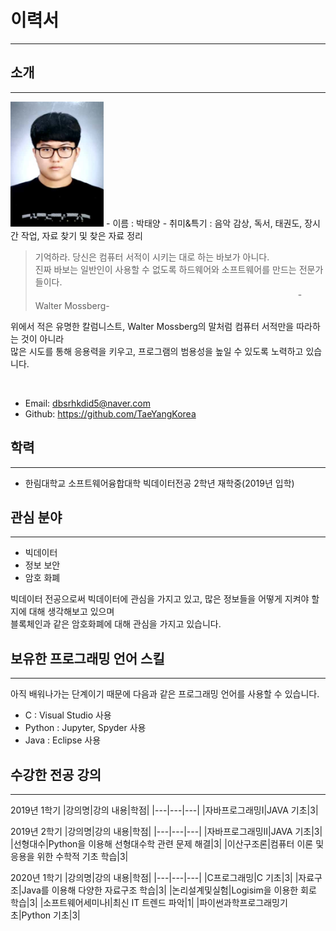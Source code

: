 # 이력서
---

## 소개
---
<img src=githubResume.jpg height=200 widht=200>
- 이름 : 박태양
- 취미&특기 : 음악 감상, 독서, 태권도, 장시간 작업, 자료 찾기 및 찾은 자료 정리

>기억하라. 당신은 컴퓨터 서적이 시키는 대로 하는 바보가 아니다.<br>
>진짜 바보는 일반인이 사용할 수 없도록 하드웨어와 소프트웨어를 만드는 전문가들이다.<br>
>　　　　　　　　　　　　　　　　　　　　　　　　　　　　　　-Walter Mossberg-

위에서 적은 유명한 칼럼니스트, Walter Mossberg의 말처럼 컴퓨터 서적만을 따라하는 것이 아니라<br>
많은 시도를 통해 응용력을 키우고, 프로그램의 범용성을 높일 수 있도록 노력하고 있습니다.<br>

<br>

- Email: dbsrhkdid5@naver.com
- Github: <https://github.com/TaeYangKorea>

## 학력
---
- 한림대학교 소프트웨어융합대학 빅데이터전공 2학년 재학중(2019년 입학)

## 관심 분야
---
- 빅데이터
- 정보 보안
- 암호 화폐

빅데이터 전공으로써 빅데이터에 관심을 가지고 있고, 많은 정보들을 어떻게 지켜야 할 지에 대해 생각해보고 있으며<br>
블록체인과 같은 암호화폐에 대해 관심을 가지고 있습니다. 

## 보유한 프로그래밍 언어 스킬
---

아직 배워나가는 단계이기 때문에 다음과 같은 프로그래밍 언어를 사용할 수 있습니다.<br>
- C : Visual Studio 사용
- Python : Jupyter, Spyder 사용
- Java : Eclipse 사용

## 수강한 전공 강의
---

2019년 1학기
|강의명|강의 내용|학점|
|---|---|---|
|자바프로그래밍I|JAVA 기초|3|

2019년 2학기
|강의명|강의 내용|학점|
|---|---|---|
|자바프로그래밍II|JAVA 기초|3|
|선형대수|Python을 이용해 선형대수학 관련 문제 해결|3|
|이산구조론|컴퓨터 이론 및 응용을 위한 수학적 기초 학습|3|

2020년 1학기
|강의명|강의 내용|학점|
|---|---|---|
|C프로그래밍|C 기초|3|
|자료구조|Java를 이용해 다양한 자료구조 학습|3|
|논리설계및실험|Logisim을 이용한 회로 학습|3|
|소프트웨어세미나I|최신 IT 트렌드 파악|1|
|파이썬과학프로그래밍기초|Python 기초|3|
